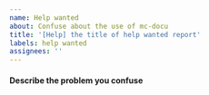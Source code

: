 ```yaml
---
name: Help wanted
about: Confuse about the use of mc-docu
title: '[Help] the title of help wanted report'
labels: help wanted
assignees: ''
---
```


#### Describe the problem you confuse
